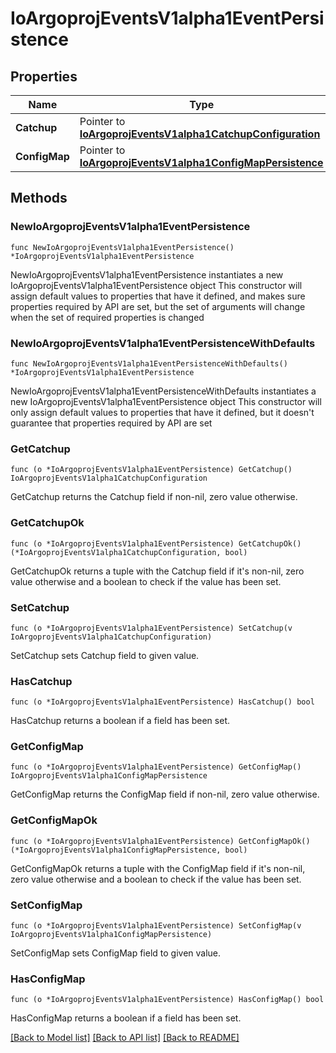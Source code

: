# IoArgoprojEventsV1alpha1EventPersistence

## Properties

Name | Type | Description | Notes
------------ | ------------- | ------------- | -------------
**Catchup** | Pointer to [**IoArgoprojEventsV1alpha1CatchupConfiguration**](IoArgoprojEventsV1alpha1CatchupConfiguration.md) |  | [optional] 
**ConfigMap** | Pointer to [**IoArgoprojEventsV1alpha1ConfigMapPersistence**](IoArgoprojEventsV1alpha1ConfigMapPersistence.md) |  | [optional] 

## Methods

### NewIoArgoprojEventsV1alpha1EventPersistence

`func NewIoArgoprojEventsV1alpha1EventPersistence() *IoArgoprojEventsV1alpha1EventPersistence`

NewIoArgoprojEventsV1alpha1EventPersistence instantiates a new IoArgoprojEventsV1alpha1EventPersistence object
This constructor will assign default values to properties that have it defined,
and makes sure properties required by API are set, but the set of arguments
will change when the set of required properties is changed

### NewIoArgoprojEventsV1alpha1EventPersistenceWithDefaults

`func NewIoArgoprojEventsV1alpha1EventPersistenceWithDefaults() *IoArgoprojEventsV1alpha1EventPersistence`

NewIoArgoprojEventsV1alpha1EventPersistenceWithDefaults instantiates a new IoArgoprojEventsV1alpha1EventPersistence object
This constructor will only assign default values to properties that have it defined,
but it doesn't guarantee that properties required by API are set

### GetCatchup

`func (o *IoArgoprojEventsV1alpha1EventPersistence) GetCatchup() IoArgoprojEventsV1alpha1CatchupConfiguration`

GetCatchup returns the Catchup field if non-nil, zero value otherwise.

### GetCatchupOk

`func (o *IoArgoprojEventsV1alpha1EventPersistence) GetCatchupOk() (*IoArgoprojEventsV1alpha1CatchupConfiguration, bool)`

GetCatchupOk returns a tuple with the Catchup field if it's non-nil, zero value otherwise
and a boolean to check if the value has been set.

### SetCatchup

`func (o *IoArgoprojEventsV1alpha1EventPersistence) SetCatchup(v IoArgoprojEventsV1alpha1CatchupConfiguration)`

SetCatchup sets Catchup field to given value.

### HasCatchup

`func (o *IoArgoprojEventsV1alpha1EventPersistence) HasCatchup() bool`

HasCatchup returns a boolean if a field has been set.

### GetConfigMap

`func (o *IoArgoprojEventsV1alpha1EventPersistence) GetConfigMap() IoArgoprojEventsV1alpha1ConfigMapPersistence`

GetConfigMap returns the ConfigMap field if non-nil, zero value otherwise.

### GetConfigMapOk

`func (o *IoArgoprojEventsV1alpha1EventPersistence) GetConfigMapOk() (*IoArgoprojEventsV1alpha1ConfigMapPersistence, bool)`

GetConfigMapOk returns a tuple with the ConfigMap field if it's non-nil, zero value otherwise
and a boolean to check if the value has been set.

### SetConfigMap

`func (o *IoArgoprojEventsV1alpha1EventPersistence) SetConfigMap(v IoArgoprojEventsV1alpha1ConfigMapPersistence)`

SetConfigMap sets ConfigMap field to given value.

### HasConfigMap

`func (o *IoArgoprojEventsV1alpha1EventPersistence) HasConfigMap() bool`

HasConfigMap returns a boolean if a field has been set.


[[Back to Model list]](../README.md#documentation-for-models) [[Back to API list]](../README.md#documentation-for-api-endpoints) [[Back to README]](../README.md)


